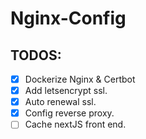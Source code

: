 # Nginx-Config
## TODOS:
- [x] Dockerize Nginx & Certbot
- [x] Add letsencrypt ssl.
- [x] Auto renewal ssl.
- [x] Config reverse proxy.
- [ ] Cache nextJS front end.
